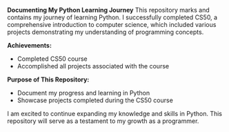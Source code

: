 **Documenting My Python Learning Journey**
This repository marks and contains my journey of learning Python. I successfully completed CS50, a comprehensive introduction to computer science, which included various projects demonstrating my understanding of programming concepts.

**Achievements:**
- Completed CS50 course
- Accomplished all projects associated with the course
  
**Purpose of This Repository:**
- Document my progress and learning in Python
- Showcase projects completed during the CS50 course

I am excited to continue expanding my knowledge and skills in Python. This repository will serve as a testament to my growth as a programmer.
